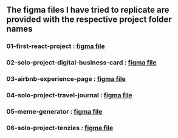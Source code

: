 ## The figma files I have tried to replicate are provided with the respective project folder names

### 01-first-react-project : [figma file](https://www.figma.com/file/xA1rJVQOorqMW6xjGdBLcI/ReactFacts?node-id=0%3A1&t=Uo1qVOS7aIhhQKOH-0)
### 02-solo-project-digital-business-card : [figma file](https://www.figma.com/file/4ctPLUvIn5b5Ep6YPOZWWd/Digital-Business-Card?node-id=0%3A1&t=JZuzFPJ0UJ90EVg6-0)
### 03-airbnb-experience-page : [figma file](https://www.figma.com/file/4YjrygFEXOcDp9AAnVFv7o/Airbnb-Experiences?node-id=0%3A1&t=YvvL4jGSlavKfzA7-0)
### 04-solo-project-travel-journal : [figma file](https://www.figma.com/file/QG4cOExkdbIbhSfWJhs2gs/Travel-Journal?node-id=0%3A1&t=eZx6EuGpY1kkmL7P-0)
### 05-meme-generator : [figma file](https://www.figma.com/file/MoLwFPHNHJVrzdFurxHzNV/Meme-Generator?node-id=0%3A1)
### 06-solo-project-tenzies : [figma file](https://www.figma.com/file/FqsxRUhAaXM4ezddQK0CdR/Tenzies?node-id=0%3A1&t=0WYblTt196P37VRK-0)